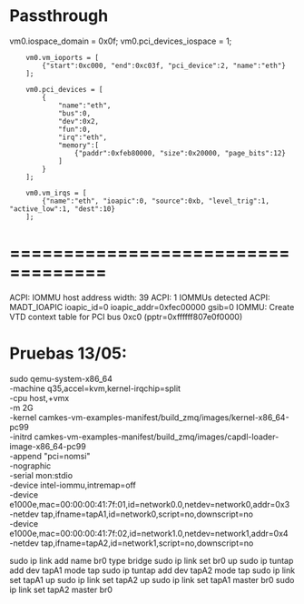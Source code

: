 # Passthrough
vm0.iospace_domain = 0x0f;
        vm0.pci_devices_iospace = 1;

        vm0.vm_ioports = [
            {"start":0xc000, "end":0xc03f, "pci_device":2, "name":"eth"}
        ];
    
        vm0.pci_devices = [
            {
                "name":"eth",
                "bus":0,
                "dev":0x2,
                "fun":0,
                "irq":"eth",
                "memory":[
                    {"paddr":0xfeb80000, "size":0x20000, "page_bits":12}
                ]
            }
        ];
    
        vm0.vm_irqs = [
            {"name":"eth", "ioapic":0, "source":0xb, "level_trig":1, "active_low":1, "dest":10}
        ];

# ===================================


ACPI: IOMMU host address width: 39
ACPI: 1 IOMMUs detected
ACPI: MADT_IOAPIC ioapic_id=0 ioapic_addr=0xfec00000 gsib=0
IOMMU: Create VTD context table for PCI bus 0xc0 (pptr=0xffffff807e0f0000)


# Pruebas 13/05:

sudo qemu-system-x86_64 \
    -machine q35,accel=kvm,kernel-irqchip=split \
    -cpu host,+vmx \
    -m 2G \
    -kernel camkes-vm-examples-manifest/build_zmq/images/kernel-x86_64-pc99 \
    -initrd camkes-vm-examples-manifest/build_zmq/images/capdl-loader-image-x86_64-pc99 \
    -append "pci=nomsi" \
    -nographic \
    -serial mon:stdio \
    -device intel-iommu,intremap=off \
    -device e1000e,mac=00:00:00:41:7f:01,id=network0.0,netdev=network0,addr=0x3 \
    -netdev tap,ifname=tapA1,id=network0,script=no,downscript=no \
    -device e1000e,mac=00:00:00:41:7f:02,id=network1.0,netdev=network1,addr=0x4 \
    -netdev tap,ifname=tapA2,id=network1,script=no,downscript=no

sudo ip link add name br0 type bridge
sudo ip link set br0 up
sudo ip tuntap add dev tapA1 mode tap
sudo ip tuntap add dev tapA2 mode tap
sudo ip link set tapA1 up
sudo ip link set tapA2 up
sudo ip link set tapA1 master br0
sudo ip link set tapA2 master br0